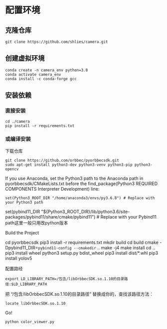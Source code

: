 # 配置环境

## 克隆仓库
    
    git clone https://github.com/shlies/camera.git

## 创建虚拟环境

    conda create -n camera_env python=3.8
    conda activate camera_env
    conda install -c conda-forge gcc

## 安装依赖
### 直接安装

    cd ./camera
    pip install -r requirements.txt

### 或编译安装

下载仓库

    git clone https://github.com/orbbec/pyorbbecsdk.git
    sudo apt-get install python3-dev python3-venv python3-pip python3-opencv
    
If you use Anaconda, set the Python3 path to the Anaconda path in pyorbbecsdk/CMakeLists.txt before the find_package(Python3 REQUIRED COMPONENTS Interpreter Development) line:
    
    set(Python3_ROOT_DIR "/home/anaconda3/envs/py3.6.8") # Replace with your Python3 path
set(pybind11_DIR "${Python3_ROOT_DIR}/lib/python3.6/site-packages/pybind11/share/cmake/pybind11") # Replace with your Pybind11 path这里一般只用改python版本

Build the Project

   cd pyorbbecsdk
   pip3 install -r requirements.txt
    mkdir build
    cd build
    cmake -Dpybind11_DIR=`pybind11-config --cmakedir` ..
    make -j4
    make install
    cd ..
    pip3 install wheel
    python3 setup.py bdist_wheel
    pip3 install dist/*.whl
    pip3 install yolov5

配置路经

    export LD_LIBRARY_PATH=/包含/libOrbbecSDK.so.1.10的目录路径:$LD_LIBRARY_PATH  

把 “/包含/libOrbbecSDK.so.1.10的目录路径” 替换成你的，查找该路径方法：

    locate libOrbbecSDK.so.1.10


Go!

    python color_viewer.py
